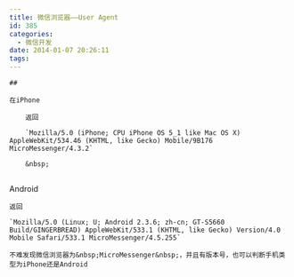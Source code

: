 ```yaml
---
title: 微信浏览器——User Agent
id: 385
categories:
  - 微信开发
date: 2014-01-07 20:26:11
tags:
---
```


```
## 

在iPhone

	返回

	`Mozilla/5.0 (iPhone; CPU iPhone OS 5_1 like Mac OS X) AppleWebKit/534.46 (KHTML, like Gecko) Mobile/9B176 MicroMessenger/4.3.2`

	&nbsp;

```
## 

Android

	返回

	`Mozilla/5.0 (Linux; U; Android 2.3.6; zh-cn; GT-S5660 Build/GINGERBREAD) AppleWebKit/533.1 (KHTML, like Gecko) Version/4.0 Mobile Safari/533.1 MicroMessenger/4.5.255`

	不难发现微信浏览器为&nbsp;MicroMessenger&nbsp;，并且有版本号，也可以判断手机类型为iPhone还是Android
